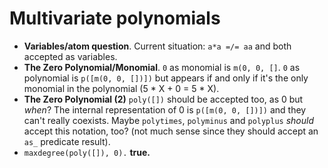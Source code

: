 # Multivariate polynomials
- **Variables/atom question**. Current situation: `a*a =/= aa` and both accepted as variables.
- **The Zero Polynomial/Monomial**. `0` as monomial is `m(0, 0, []`. `0` as polynomial is `p([m(0, 0, [])])` but appears if and only if it's the only monomial in the polynomial (5 * X + 0 = 5 * X).
- **The Zero Polynomial (2)** `poly([])` should be accepted too, as 0 but *when*? The internal representation of 0 is `p([m(0, 0, [])])` and they can't really coexists. Maybe `polytimes`, `polyminus` and `polyplus` *should* accept this notation, too? (not much sense since they should accept an `as_` predicate result).
- `maxdegree(poly([]), 0).`  **true.**


